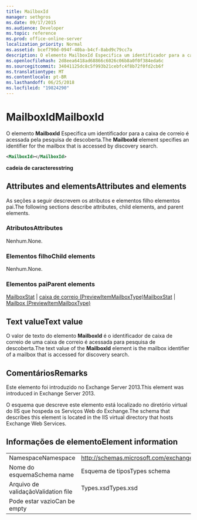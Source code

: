 ```yaml
---
title: MailboxId
manager: sethgros
ms.date: 09/17/2015
ms.audience: Developer
ms.topic: reference
ms.prod: office-online-server
localization_priority: Normal
ms.assetid: bcef790d-094f-40ba-b4cf-8abd9c79cc7a
description: O elemento MailboxId Especifica um identificador para a caixa de correio é acessada pela pesquisa de descoberta.
ms.openlocfilehash: 2d8eea6418ad68866c6026c06b8a0f0f384eda6c
ms.sourcegitcommit: 34041125dc8c5f993b21cebfc4f8b72f0fd2cb6f
ms.translationtype: MT
ms.contentlocale: pt-BR
ms.lasthandoff: 06/25/2018
ms.locfileid: "19824290"
---
```

# <a name="mailboxid"></a><span data-ttu-id="258a8-103">MailboxId</span><span class="sxs-lookup"><span data-stu-id="258a8-103">MailboxId</span></span>

<span data-ttu-id="258a8-104">O elemento **MailboxId** Especifica um identificador para a caixa de correio é acessada pela pesquisa de descoberta.</span><span class="sxs-lookup"><span data-stu-id="258a8-104">The **MailboxId** element specifies an identifier for the mailbox that is accessed by discovery search.</span></span> 
  
```XML
<MailboxId></MailboxId>
```

<span data-ttu-id="258a8-105">**cadeia de caracteres**</span><span class="sxs-lookup"><span data-stu-id="258a8-105">**string**</span></span>

## <a name="attributes-and-elements"></a><span data-ttu-id="258a8-106">Attributes and elements</span><span class="sxs-lookup"><span data-stu-id="258a8-106">Attributes and elements</span></span>

<span data-ttu-id="258a8-107">As seções a seguir descrevem os atributos e elementos filho elementos pai.</span><span class="sxs-lookup"><span data-stu-id="258a8-107">The following sections describe attributes, child elements, and parent elements.</span></span>
  
### <a name="attributes"></a><span data-ttu-id="258a8-108">Atributos</span><span class="sxs-lookup"><span data-stu-id="258a8-108">Attributes</span></span>

<span data-ttu-id="258a8-109">Nenhum.</span><span class="sxs-lookup"><span data-stu-id="258a8-109">None.</span></span>
  
### <a name="child-elements"></a><span data-ttu-id="258a8-110">Elementos filho</span><span class="sxs-lookup"><span data-stu-id="258a8-110">Child elements</span></span>

<span data-ttu-id="258a8-111">Nenhum.</span><span class="sxs-lookup"><span data-stu-id="258a8-111">None.</span></span>
  
### <a name="parent-elements"></a><span data-ttu-id="258a8-112">Elementos pai</span><span class="sxs-lookup"><span data-stu-id="258a8-112">Parent elements</span></span>

<span data-ttu-id="258a8-113">[MailboxStat](mailboxstat.md) | [caixa de correio (PreviewItemMailboxType)](mailbox-previewitemmailboxtype.md)</span><span class="sxs-lookup"><span data-stu-id="258a8-113">[MailboxStat](mailboxstat.md) | [Mailbox (PreviewItemMailboxType)](mailbox-previewitemmailboxtype.md)</span></span>
  
## <a name="text-value"></a><span data-ttu-id="258a8-114">Text value</span><span class="sxs-lookup"><span data-stu-id="258a8-114">Text value</span></span>

<span data-ttu-id="258a8-115">O valor de texto do elemento **MailboxId** é o identificador de caixa de correio de uma caixa de correio é acessada para pesquisa de descoberta.</span><span class="sxs-lookup"><span data-stu-id="258a8-115">The text value of the **MailboxId** element is the mailbox identifier of a mailbox that is accessed for discovery search.</span></span> 
  
## <a name="remarks"></a><span data-ttu-id="258a8-116">Comentários</span><span class="sxs-lookup"><span data-stu-id="258a8-116">Remarks</span></span>

<span data-ttu-id="258a8-117">Este elemento foi introduzido no Exchange Server 2013.</span><span class="sxs-lookup"><span data-stu-id="258a8-117">This element was introduced in Exchange Server 2013.</span></span>
  
<span data-ttu-id="258a8-118">O esquema que descreve este elemento está localizado no diretório virtual do IIS que hospeda os Serviços Web do Exchange.</span><span class="sxs-lookup"><span data-stu-id="258a8-118">The schema that describes this element is located in the IIS virtual directory that hosts Exchange Web Services.</span></span>
  
## <a name="element-information"></a><span data-ttu-id="258a8-119">Informações de elemento</span><span class="sxs-lookup"><span data-stu-id="258a8-119">Element information</span></span>

|||
|:-----|:-----|
|<span data-ttu-id="258a8-120">Namespace</span><span class="sxs-lookup"><span data-stu-id="258a8-120">Namespace</span></span>  <br/> |http://schemas.microsoft.com/exchange/services/2006/types  <br/> |
|<span data-ttu-id="258a8-121">Nome do esquema</span><span class="sxs-lookup"><span data-stu-id="258a8-121">Schema name</span></span>  <br/> |<span data-ttu-id="258a8-122">Esquema de tipos</span><span class="sxs-lookup"><span data-stu-id="258a8-122">Types schema</span></span>  <br/> |
|<span data-ttu-id="258a8-123">Arquivo de validação</span><span class="sxs-lookup"><span data-stu-id="258a8-123">Validation file</span></span>  <br/> |<span data-ttu-id="258a8-124">Types.xsd</span><span class="sxs-lookup"><span data-stu-id="258a8-124">Types.xsd</span></span>  <br/> |
|<span data-ttu-id="258a8-125">Pode estar vazio</span><span class="sxs-lookup"><span data-stu-id="258a8-125">Can be empty</span></span>  <br/> ||
   

